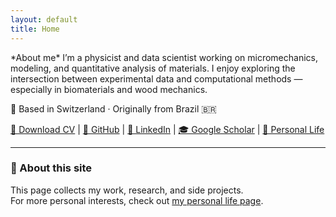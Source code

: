 ```yaml
---
layout: default
title: Home
---
```


<p>
  *About me*
I’m a physicist and data scientist working on micromechanics, modeling, and quantitative analysis of materials.  
I enjoy exploring the intersection between experimental data and computational methods — especially in biomaterials and wood mechanics.
</p>

<p>
📍 Based in Switzerland · Originally from Brazil 🇧🇷
</p>

<p>
  <a href="cv.pdf">📄 Download CV</a> |
  <a href="https://github.com/juliobarros">💼 GitHub</a> |
  <a href="https://www.linkedin.com/in/julio-o-amando-de-barros-a80861129/">🔗 LinkedIn</a> |
  <a href="https://scholar.google.com/citations?user=0siqWoIAAAAJ&hl=en&oi=ao">🎓 Google Scholar</a> |
  <a href="personal.md">🌿 Personal Life</a>
</p>

---

### 💬 About this site
This page collects my work, research, and side projects.  
For more personal interests, check out [my personal life page](personal.md).
